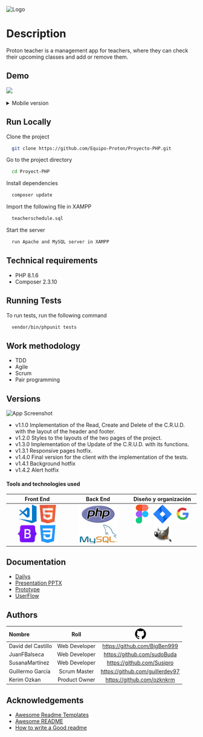
![Logo](https://cdn.discordapp.com/attachments/977641039953293362/1001906283282190496/unknown.png)


# Description

Proton teacher is a management app for teachers, where they can check their upcoming classes and add or remove them.


## Demo

![](https://github.com/Equipo-Proton/Proyecto-PHP/blob/v1.4.2/documents/Gifs/DesktopDemo.gif)


<details><summary>Mobile version</summary>

![](https://github.com/Equipo-Proton/Proyecto-PHP/blob/v1.4.2/documents/Gifs/MobileDemo.gif)

</details>


## Run Locally

Clone the project

```bash
  git clone https://github.com/Equipo-Proton/Proyecto-PHP.git
```

Go to the project directory

```bash
  cd Proyect-PHP
```

Install dependencies

```bash
  composer update
```

Import the following file in XAMPP

```bash
  teacherschedule.sql
```


Start the server

```bash
  run Apache and MySQL server in XAMPP
```


## Technical requirements

- PHP 8.1.6
- Composer 2.3.10


## Running Tests

To run tests, run the following command

```bash
  vendor/bin/phpunit tests
```


## Work methodology

- TDD
- Agile
- Scrum
- Pair programming

## Versions

![App Screenshot](https://cdn.discordapp.com/attachments/977641039953293362/1002316914661535895/unknown.png)
- v1.1.0  Implementation of the Read, Create and Delete of the C.R.U.D. with the layout of the header and footer.
- v1.2.0  Styles to the layouts of the two pages of the project.
- v1.3.0  Implementation of the Update of the C.R.U.D. with its functions.
- v1.3.1  Responsive pages hotfix.
- v1.4.0  Final version for the client with the implementation of the tests.
- v1.4.1  Background hotfix
- v1.4.2  Alert hotfix


#### Tools and technologies used

| Front End | Back End | Diseño y organización | 
| :---: | :---: | :---: |
| <img src="https://github.com/Yelose/Yelose/blob/main/img/vscode.png"> <img src="https://github.com/Yelose/Yelose/blob/main/img/html.png"> <img src="https://github.com/Yelose/Yelose/blob/main/img/bootstrap.png">  <img src="https://github.com/Yelose/Yelose/blob/main/img/css.png"> | <img src="https://github.com/Yelose/Yelose/blob/main/img/php.png">  <img src="https://github.com/Yelose/Yelose/blob/main/img/mysql.png"> | <img src="https://github.com/Yelose/Yelose/blob/main/img/figma.png"> <img src="https://github.com/Yelose/Yelose/blob/main/img/jira.png"> <img src="https://github.com/Yelose/Yelose/blob/main/img/google.png"> <img src="https://github.com/Yelose/Yelose/blob/main/img/gimp.png"> |

## Documentation

- [Dailys](https://docs.google.com/document/d/1liH84SXscXYY4BS_w1ZbWIWB2hXiuaR0V_ZfhH4nhOI/edit?usp=sharing)
- [Presentation PPTX](https://docs.google.com/presentation/d/1WG3VDgjtu7rGhp6XlRIhJ1REsa0lLra_JRs3nOtzyBU/edit?usp=sharing)
- [Prototype](https://www.figma.com/file/A0ehPhseESU4JUTbYYJYg5/Prototype?node-id=30%3A257)
- [UserFlow](https://www.figma.com/file/K8ZyGDBIQeuiWOiMmWCczJ/User-flow-Proyect_php?node-id=0%3A1)



## Authors

| Nombre | Roll | <img src="https://github.com/Yelose/Yelose/blob/main/img/github.png" width="30px" height="30px"> |
| :--- | :---: | :---: |
| David del Castillo | Web Developer| https://github.com/BigBen999 |
| JuanFBalseca | Web Developer| https://github.com/sudoBuda |
| SusanaMartínez | Web Developer | https://github.com/Susipro |
| Guillermo García | Scrum Master | https://github.com/guillerdev97 |
| Kerim Ozkan| Product Owner | https://github.com/ozknkrm |

## Acknowledgements

 - [Awesome Readme Templates](https://awesomeopensource.com/project/elangosundar/awesome-README-templates)
 - [Awesome README](https://github.com/matiassingers/awesome-readme)
 - [How to write a Good readme](https://bulldogjob.com/news/449-how-to-write-a-good-readme-for-your-github-project)


